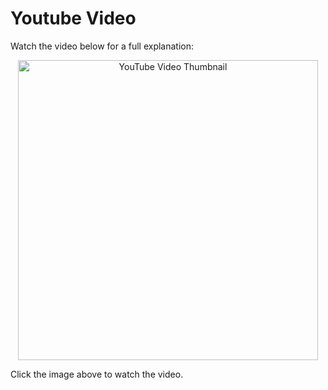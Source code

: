 # Youtube Video
Watch the video below for a full explanation:

<p align="center">
  <a href="https://www.youtube.com/watch?v=17xbPl7KpGo" target="_blank">
    <img src="https://img.youtube.com/vi/17xbPl7KpGo/0.jpg" alt="YouTube Video Thumbnail" width="480" />
  </a>
</p>

Click the image above to watch the video.

